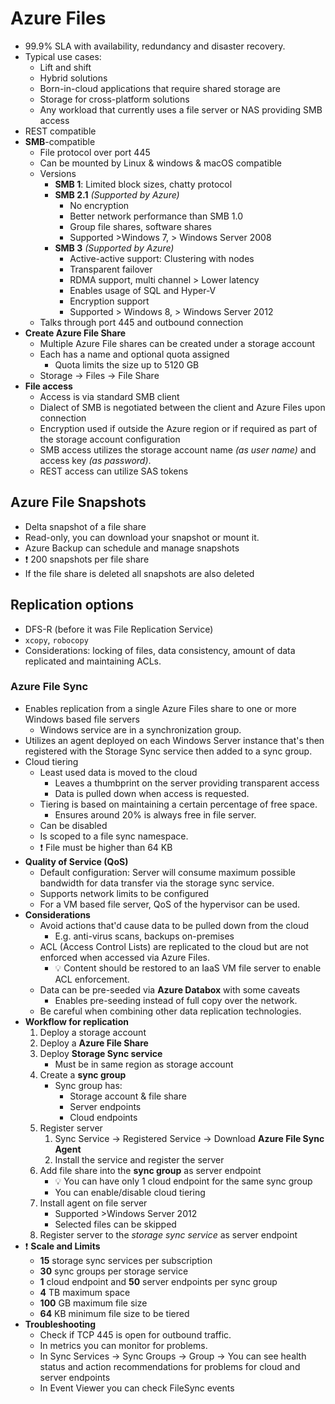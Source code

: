 # Azure Files

- 99.9% SLA with availability, redundancy and disaster recovery.
- Typical use cases:
  - Lift and shift
  - Hybrid solutions
  - Born-in-cloud applications that require shared storage are
  - Storage for cross-platform solutions
  - Any workload that currently uses a file server or NAS providing SMB access
- REST compatible
- **SMB**-compatible
  - File protocol over port 445
  - Can be mounted by Linux & windows & macOS compatible
  - Versions
    - **SMB 1**: Limited block sizes, chatty protocol
    - **SMB 2.1** *(Supported by Azure)*
      - No encryption
      - Better network performance than SMB 1.0
      - Group file shares, software shares
      - Supported >Windows 7, > Windows Server 2008
    - **SMB 3** *(Supported by Azure)*
      - Active-active support: Clustering with nodes
      - Transparent failover
      - RDMA support, multi channel > Lower latency
      - Enables usage of SQL and Hyper-V
      - Encryption support
      - Supported > Windows 8, > Windows Server 2012
  - Talks through port 445 and outbound connection
- **Create Azure File Share**
  - Multiple Azure File shares can be created under a storage account
  - Each has a name and optional quota assigned
    - Quota limits the size up to 5120 GB
  - Storage -> Files -> File Share
- **File access**
  - Access is via standard SMB client
  - Dialect of SMB is negotiated between the client and Azure Files upon connection
  - Encryption used if outside the Azure region or if required as part of the storage account configuration
  - SMB access utilizes the storage account name *(as user name)* and access key *(as password)*.
  - REST access can utilize SAS tokens

## Azure File Snapshots

- Delta snapshot of a file share
- Read-only, you can download your snapshot or mount it.
- Azure Backup can schedule and manage snapshots
- ❗ 200 snapshots per file share
- If the file share is deleted all snapshots are also deleted

## Replication options

- DFS-R (before it was File Replication Service)
- `xcopy`, `robocopy`
- Considerations: locking of files, data consistency, amount of data replicated and maintaining ACLs.

### Azure File Sync

- Enables replication from a single Azure Files share to one or more Windows based file servers
  - Windows service are in a synchronization group.
- Utilizes an agent deployed on each Windows Server instance that's then registered with the Storage Sync service then added to a sync group.
- Cloud tiering
  - Least used data is moved to the cloud
    - Leaves a thumbprint on the server providing transparent access
    - Data is pulled down when access is requested.
  - Tiering is based on maintaining a certain percentage of free space.
    - Ensures around 20% is always free in file server.
  - Can be disabled
  - Is scoped to a file sync namespace.
  - ❗ File must be higher than 64 KB
- **Quality of Service (QoS)**
  - Default configuration: Server will consume maximum possible bandwidth for data transfer via the storage sync service.
  - Supports network limits to be configured
  - For a VM based file server, QoS of the hypervisor can be used.
- **Considerations**
  - Avoid actions that'd cause data to be pulled down from the cloud
    - E.g. anti-virus scans, backups on-premises
  - ACL (Access Control Lists) are replicated to the cloud but are not enforced when accessed via Azure Files.
    - 💡 Content should be restored to an IaaS VM file server to enable ACL enforcement.
  - Data can be pre-seeded via **Azure Databox** with some caveats
    - Enables pre-seeding instead of full copy over the network.
  - Be careful when combining other data replication technologies.
- **Workflow for replication**
  1. Deploy a storage account
  2. Deploy a **Azure File Share**
  3. Deploy **Storage Sync service**
     - Must be in same region as storage account
  4. Create a **sync group**
     - Sync group has:
       - Storage account & file share
       - Server endpoints
       - Cloud endpoints
  5. Register server
     1. Sync Service -> Registered Service -> Download **Azure File Sync Agent**
     2. Install the service and register the server
  6. Add file share into the **sync group** as server endpoint
     - 💡 You can have only 1 cloud endpoint for the same sync group
     - You can enable/disable cloud tiering
  7. Install agent on file server
     - Supported >Windows Server 2012
     - Selected files can be skipped
  8. Register server to the *storage sync service* as server endpoint
- ❗ **Scale and Limits**
  - **15** storage sync services per subscription
  - **30** sync groups per storage service
  - **1** cloud endpoint and **50** server endpoints per sync group
  - **4** TB maximum space
  - **100** GB maximum file size
  - **64** KB minimum file size to be tiered
- **Troubleshooting**
  - Check if TCP 445 is open for outbound traffic.
  - In metrics you can monitor for problems.
  - In Sync Services -> Sync Groups -> Group -> You can see health status and action recommendations for problems for cloud and server endpoints
  - In Event Viewer you can check FileSync events
